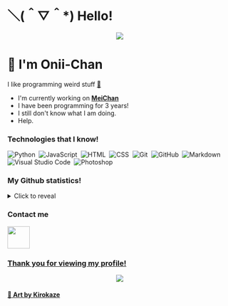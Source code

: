 # ＼(＾▽＾*) Hello!
<div align="center"><img src="https://cdn.discordapp.com/attachments/859335247547990026/882593696934154240/cool_background_thing_lol.gif"></div>

# 👋 I'm Onii-Chan

I like programming weird stuff [👀](https://www.youtube.com/watch?v=dQw4w9WgXcQ)

- I'm currently working on [**MeiChan**](https://meichan.cf)
- I have been programming for 3 years!
- I still don't know what I am doing.
- Help.

### Technologies that I know!

![Python](https://img.shields.io/badge/-Python-05122A?style=for-the-badge&logo=python)&nbsp;
![JavaScript](https://img.shields.io/badge/-JavaScript-05122A?style=for-the-badge&logo=javascript)&nbsp;
![HTML](https://img.shields.io/badge/-HTML-05122A?style=for-the-badge&logo=HTML5)&nbsp;
![CSS](https://img.shields.io/badge/-CSS-05122A?style=for-the-badge&logo=CSS3&logoColor=1572B6)&nbsp;
![Git](https://img.shields.io/badge/-Git-05122A?style=for-the-badge&logo=git)&nbsp;
![GitHub](https://img.shields.io/badge/-GitHub-05122A?style=for-the-badge&logo=github)&nbsp;
![Markdown](https://img.shields.io/badge/-Markdown-05122A?style=for-the-badge&logo=markdown)&nbsp;
![Visual Studio Code](https://img.shields.io/badge/-Visual%20Studio%20Code-05122A?style=for-the-badge&logo=visual-studio-code&logoColor=007ACC)&nbsp;
![Photoshop](https://img.shields.io/badge/-Photoshop-05122A?style=for-the-badge&logo=adobe-photoshop)&nbsp;

### My Github statistics!

<details>
  <summary>Click to reveal</summary>
  <div>
    <br>
    <img src="https://github-readme-stats.vercel.app/api?username=Onii-Chan-Discord&show_icons=true&theme=radical&count_private=true&include_all_commits=true">
    <img src="https://github-readme-streak-stats.herokuapp.com/?user=Onii-Chan-Discord&theme=radical">
    <img src="https://github-readme-stats.vercel.app/api/top-langs/?username=Onii-Chan-Discord&theme=radical">
  </div>
</details>

### Contact me

<a href="https://discord.com/users/741291562687922329"><img height="50px" src="https://cdn.discordapp.com/attachments/859335247547990026/902790616864415744/discord_logo.png" />

### Thank you for viewing my profile!
  
<div align="center"><img src="https://cdn.discordapp.com/attachments/859335247547990026/882593069206229012/my_life.gif"></div>

#### 🎨 Art by **[Kirokaze](https://kirokazepixel.tumblr.com/)**
